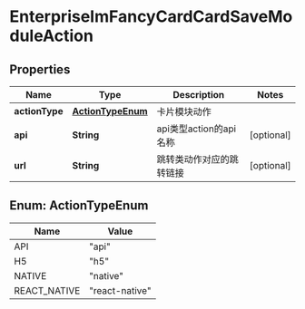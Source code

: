 # EnterpriseImFancyCardCardSaveModuleAction

## Properties
Name | Type | Description | Notes
------------ | ------------- | ------------- | -------------
**actionType** | [**ActionTypeEnum**](#ActionTypeEnum) | 卡片模块动作 | 
**api** | **String** | api类型action的api名称 |  [optional]
**url** | **String** | 跳转类动作对应的跳转链接 |  [optional]

<a name="ActionTypeEnum"></a>
## Enum: ActionTypeEnum
Name | Value
---- | -----
API | &quot;api&quot;
H5 | &quot;h5&quot;
NATIVE | &quot;native&quot;
REACT_NATIVE | &quot;react-native&quot;
